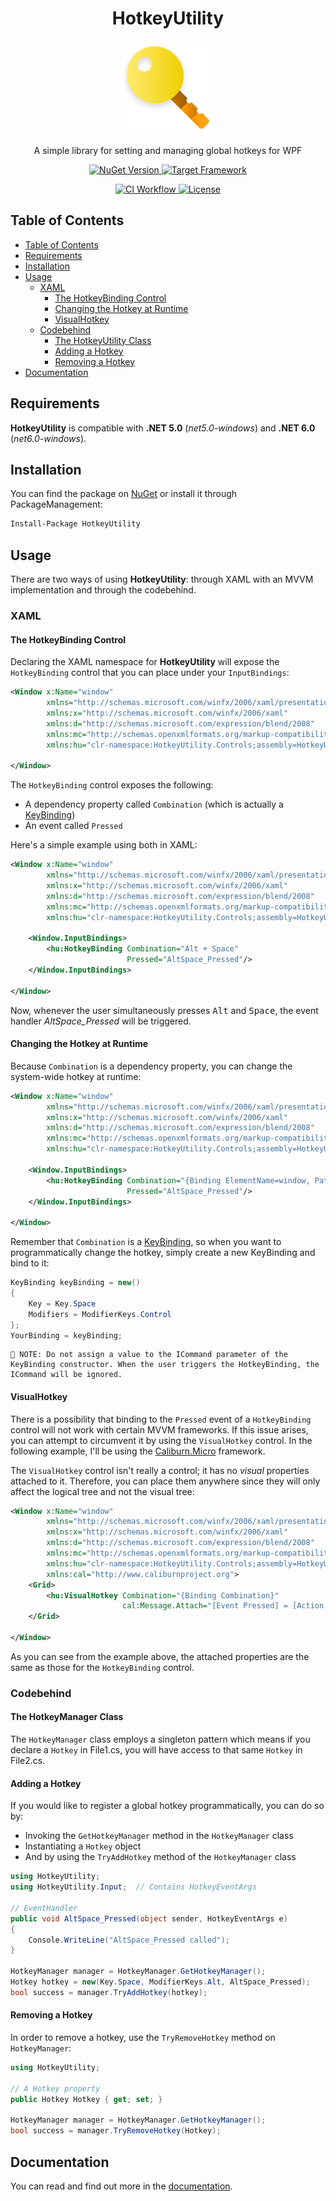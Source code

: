 <h1 align="center">HotkeyUtility</h1>

<p align="center">
	<img src="https://raw.githubusercontent.com/giosali/HotkeyUtility/main/ext/logo.png" width="150">
</p>

<p align="center">
	A simple library for setting and managing global hotkeys for WPF	
</p>

<p align="center">
    <a href="https://www.nuget.org/packages/HotkeyUtility">
        <img src="https://img.shields.io/nuget/v/HotkeyUtility?logo=nuget" alt="NuGet Version">
    </a>
    <a href="https://github.com/giosali/HotkeyUtility/blob/main/HotkeyUtility/HotkeyUtility.csproj">
        <img src="https://img.shields.io/badge/dynamic/xml?color=%23512bd4&label=target&logo=.net&query=%2F%2FTargetFramework[1]&url=https%3A%2F%2Fraw.githubusercontent.com%2Fgiosali%2FHotkeyUtility%2Fmain%2FHotkeyUtility%2FHotkeyUtility.csproj" alt="Target Framework">
    </a>
</p>

<p align="center">
    <a href="https://github.com/giosali/HotkeyUtility/actions/workflows/ci.yml">
        <img src="https://github.com/giosali/HotkeyUtility/actions/workflows/ci.yml/badge.svg" alt="CI Workflow">
    </a>
    <a href="https://github.com/giosali/HotkeyUtility/blob/main/LICENSE">
        <img src="https://img.shields.io/github/license/giosali/HotkeyUtility" alt="License">
    </a>
</p>

## Table of Contents

- [Table of Contents](#table-of-contents)
- [Requirements](#requirements)
- [Installation](#installation)
- [Usage](#usage)
  * [XAML](#xaml)
    + [The HotkeyBinding Control](#the-hotkeybinding-control)
    + [Changing the Hotkey at Runtime](#changing-the-hotkey-at-runtime)
    + [VisualHotkey](#visualhotkey)
  * [Codebehind](#codebehind)
    + [The HotkeyUtility Class](#the-hotkeyutility-class)
    + [Adding a Hotkey](#adding-a-hotkey)
    + [Removing a Hotkey](#removing-a-hotkey)
- [Documentation](#documentation)

## Requirements

**HotkeyUtility** is compatible with **.NET 5.0** (*net5.0-windows*) and **.NET 6.0** (*net6.0-windows*).

## Installation

You can find the package on [NuGet](https://www.nuget.org/packages/HotkeyUtility) or install it through PackageManagement:

```ps
Install-Package HotkeyUtility
```

## Usage

There are two ways of using **HotkeyUtility**: through XAML with an MVVM implementation and through the codebehind.

### XAML

#### The HotkeyBinding Control

Declaring the XAML namespace for **HotkeyUtility** will expose the `HotkeyBinding` control that you can place under your `InputBindings`:

```xml
<Window x:Name="window"
        xmlns="http://schemas.microsoft.com/winfx/2006/xaml/presentation"
        xmlns:x="http://schemas.microsoft.com/winfx/2006/xaml"
        xmlns:d="http://schemas.microsoft.com/expression/blend/2008"
        xmlns:mc="http://schemas.openxmlformats.org/markup-compatibility/2006"
        xmlns:hu="clr-namespace:HotkeyUtility.Controls;assembly=HotkeyUtility">
    
</Window>
```

The `HotkeyBinding` control exposes the following:

* A dependency property called `Combination` (which is actually a [KeyBinding](https://docs.microsoft.com/en-us/dotnet/api/system.windows.input.keybinding?view=windowsdesktop-6.0))
* An event called `Pressed`

Here's a simple example using both in XAML:

```xml
<Window x:Name="window"
        xmlns="http://schemas.microsoft.com/winfx/2006/xaml/presentation"
        xmlns:x="http://schemas.microsoft.com/winfx/2006/xaml"
        xmlns:d="http://schemas.microsoft.com/expression/blend/2008"
        xmlns:mc="http://schemas.openxmlformats.org/markup-compatibility/2006"
        xmlns:hu="clr-namespace:HotkeyUtility.Controls;assembly=HotkeyUtility">

    <Window.InputBindings>
        <hu:HotkeyBinding Combination="Alt + Space"
                          Pressed="AltSpace_Pressed"/>
    </Window.InputBindings>

</Window>
```

Now, whenever the user simultaneously presses <kbd>Alt</kbd> and <kbd>Space</kbd>, the event handler *AltSpace_Pressed* will be triggered.

#### Changing the Hotkey at Runtime

Because `Combination` is a dependency property, you can change the system-wide hotkey at runtime:

```xml
<Window x:Name="window"
        xmlns="http://schemas.microsoft.com/winfx/2006/xaml/presentation"
        xmlns:x="http://schemas.microsoft.com/winfx/2006/xaml"
        xmlns:d="http://schemas.microsoft.com/expression/blend/2008"
        xmlns:mc="http://schemas.openxmlformats.org/markup-compatibility/2006"
        xmlns:hu="clr-namespace:HotkeyUtility.Controls;assembly=HotkeyUtility">

    <Window.InputBindings>
        <hu:HotkeyBinding Combination="{Binding ElementName=window, Path=Binding}"
                          Pressed="AltSpace_Pressed"/>
    </Window.InputBindings>

</Window>
```

Remember that `Combination` is a [KeyBinding](https://docs.microsoft.com/en-us/dotnet/api/system.windows.input.keybinding?view=windowsdesktop-6.0), so when you want to programmatically change the hotkey, simply create a new KeyBinding and bind to it:

```cs
KeyBinding keyBinding = new()
{
    Key = Key.Space
    Modifiers = ModifierKeys.Control
};
YourBinding = keyBinding;
```

```
📝 NOTE: Do not assign a value to the ICommand parameter of the KeyBinding constructor. When the user triggers the HotkeyBinding, the ICommand will be ignored.
```

#### VisualHotkey

There is a possibility that binding to the `Pressed` event of a `HotkeyBinding` control will not work with certain MVVM frameworks. If this issue arises, you can attempt to circumvent it by using the `VisualHotkey` control. In the following example, I'll be using the [Caliburn.Micro](github.com/Caliburn-Micro/Caliburn.Micro) framework.

The `VisualHotkey` control isn't really a control; it has no *visual* properties attached to it. Therefore, you can place them anywhere since they will only affect the logical tree and not the visual tree:

```xml
<Window x:Name="window"
        xmlns="http://schemas.microsoft.com/winfx/2006/xaml/presentation"
        xmlns:x="http://schemas.microsoft.com/winfx/2006/xaml"
        xmlns:d="http://schemas.microsoft.com/expression/blend/2008"
        xmlns:mc="http://schemas.openxmlformats.org/markup-compatibility/2006"
        xmlns:hu="clr-namespace:HotkeyUtility.Controls;assembly=HotkeyUtility"
        xmlns:cal="http://www.caliburnproject.org">
    <Grid>
        <hu:VisualHotkey Combination="{Binding Combination}"
                         cal:Message.Attach="[Event Pressed] = [Action VisualHotkey_Pressed($this, $eventArgs)]"/>
    </Grid>

</Window>
```

As you can see from the example above, the attached properties are the same as those for the `HotkeyBinding` control.

### Codebehind

#### The HotkeyManager Class

The `HotkeyManager` class employs a singleton pattern which means if you declare a `Hotkey` in File1.cs, you will have access to that same `Hotkey` in File2.cs.

#### Adding a Hotkey

If you would like to register a global hotkey programmatically, you can do so by: 

* Invoking the `GetHotkeyManager` method in the `HotkeyManager` class
* Instantiating a `Hotkey` object
* And by using the `TryAddHotkey` method of the `HotkeyManager` class

```cs
using HotkeyUtility;
using HotkeyUtility.Input;  // Contains HotkeyEventArgs

// EventHandler
public void AltSpace_Pressed(object sender, HotkeyEventArgs e)
{
    Console.WriteLine("AltSpace_Pressed called");
}

HotkeyManager manager = HotkeyManager.GetHotkeyManager();
Hotkey hotkey = new(Key.Space, ModifierKeys.Alt, AltSpace_Pressed);
bool success = manager.TryAddHotkey(hotkey);
```

#### Removing a Hotkey

In order to remove a hotkey, use the `TryRemoveHotkey` method on `HotkeyManager`:

```cs
using HotkeyUtility;

// A Hotkey property
public Hotkey Hotkey { get; set; }

HotkeyManager manager = HotkeyManager.GetHotkeyManager();
bool success = manager.TryRemoveHotkey(Hotkey);
```

## Documentation

You can read and find out more in the [documentation](https://giosali.github.io/HotkeyUtility/).